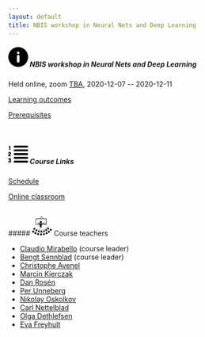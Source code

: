 ```yaml
---
layout: default
title: NBIS workshop in Neural Nets and Deep Learning
---
```


##### <img border="0" src="icons/info.svg" width="40" height="40"> NBIS workshop in Neural Nets and Deep Learning
Held online, zoom [TBA](TBA), 2020-12-07 -- 2020-12-11

[Learning outcomes](learningOutcomes)

[Prerequisites](prerequisites)

<br>

##### <img border="0" src="icons/content.svg" width="40" height="40"> Course Links

[Schedule](schedule)

[Online classroom](classroom)

<br>
##### <img border="0" src="icons/education.svg" width="40" height="40"> Course teachers

- [Claudio Mirabello](http://nbis.se/about/staff/claudio-mirabello/) (course leader)
- [Bengt Sennblad](http://nbis.se/about/staff/bengt-sennblad/) (course leader)
- [Christophe Avenel](https://katalog.uu.se/empinfo/?id=N13-1716)
- [Marcin Kierczak](http://nbis.se/about/staff/marcin-kierczak/)
- [Dan Rosén](http://nbis.se/about/staff/dan-rosen/)
- [Per Unneberg](http://nbis.se/about/staff/per-unneberg/)
- [Nikolay Oskolkov](http://nbis.se/about/staff/nikolay-oskolkov/)
- [Carl Nettelblad](https://www.scilifelab.se/researchers/carl-nettelblad/)
- [Olga Dethlefsen](http://nbis.se/about/staff/olga-dethlefsen/)
- [Eva Freyhult](http://nbis.se/about/staff/eva-freyhult/)

<br>
